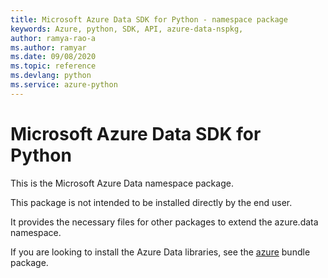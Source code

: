 ```yaml
---
title: Microsoft Azure Data SDK for Python - namespace package
keywords: Azure, python, SDK, API, azure-data-nspkg, 
author: ramya-rao-a
ms.author: ramyar
ms.date: 09/08/2020
ms.topic: reference
ms.devlang: python
ms.service: azure-python
---
```


# Microsoft Azure Data SDK for Python

This is the Microsoft Azure Data namespace package.

This package is not intended to be installed directly by the end user.

It provides the necessary files for other packages to extend the
azure.data namespace.

If you are looking to install the Azure Data libraries, see the
[azure](https://pypi.python.org/pypi/azure) bundle package.


